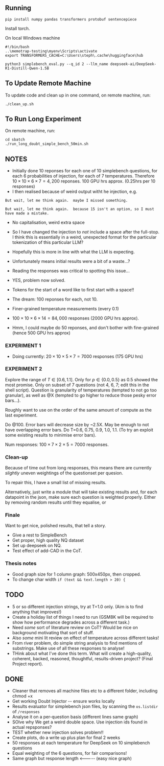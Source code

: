## Running
```
pip install numpy pandas transformers protobuf sentencepiece
```

Install torch.


On local Windows machine
```
#!/bin/bash
..\memotrap-testing\myenv\Scripts\activate
export TRANSFORMERS_CACHE=C:\Users\steph\.cache\huggingface\hub

python3 simplebench_eval.py --q_id 2 --llm_name deepseek-ai/DeepSeek-R1-Distill-Qwen-1.5B
```

## To Update Remote Machine
To update code and clean up in one command, on remote machine, run:
```
./clean_up.sh
```

## To Run Long Experiment
On remote machine, run:
```
cd sbatch
./run_long_doubt_simple_bench_50min.sh
```

## NOTES
- Initially done 10 reponses for each one of 10 simplebench questions, for each 6 probabilities of injection, for each of 7 temperatures. Therefore $10\times10\times6\times7=4,200$ reponses. 100 GPU hrs approx. (0.25hrs per 10 responses)
- I then realised because of weird output witht he injection, e.g.
```
But wait, let me think again.  maybe I missed something.

But wait, let me think again.  because 15 isn't an option, so I must have made a mistake.
```
- No capitalisation, weird extra space
- So I have changed the injection to *not* include a space after the full-stop. I think this is essentially in a weird, unexpected format for the particular tokenization of this particular LLM?
- Hopefully this is more in line with what the LLM is expecting.
- Unfortunately means initial results were a bit of a waste...?
- Reading the responses was critical to spotting this issue...
- YES, problem now solved.
- Tokens for the start of a word like to first start with a space!!


- The dream: 100 reponses for each, not 10.
- Finer-grained temperature measurements (every 0.1)
- $100\times10\times6\times14=84,000$ responses (2000 GPU hrs approx).
- Hmm, I could maybe do 50 reponses, and don't bother with fine-grained (hence 500 GPU hrs approx)

### EXPERIMENT 1
- Doing currently: $20\times10\times5\times7=7000$ responses (175 GPU hrs)

### EXPERIMENT 2
Explore the range of $T\in[0.6, 1.1]$. Only for $p\in\{0.0, 0.5\}$ as 0.5 showed the most promise. Only on subset of 7 questions (not 4, 6, 7; edit this in the shell script). Question is granularity of temperatures (tempted to not go too granular), as well as @X (tempted to go higher to reduce those pesky error bars...).

Roughly want to use on the order of the same amount of compute as the last experiment.

Do @100. Error bars will decrease size by ~2.5X. May be enough to not have overlapping error bars. Do T=0.6, 0.75, 0.9, 1.0, 1.1. (To try an exploit some existing results to minimise error bars).

Num responses: $100\times7\times2\times5=7000$ responses.

### Clean-up
Because of time out from long responses, this means there are currently *slightly* uneven weightings of the questionset per quesion.

To repair this, I have a small list of missing results.

Alternatively, just write a module that will take existing results and, for each datapoint in the json, make sure each question is weighted properly. Either by removing random results until they equalise, or 


### Finale
Want to get nice, polished results, that tell a story.

- Give a rest to SimpleBench
- Get proper, high quality NQ dataset
- Set up deepseek on NQ.
- Test effect of add-CAD in the CoT.

### Thesis notes
- Good graph size for 1 column graph: 500x450px, then cropped.
- To change char width `if (text && text.length > 20) {`

## TODO
- 5 or so different injection strings, try at T=1.0 only. (Aim is to find anything that improves!)
- Create a holiday list of things I need to run (GSM8K will be required to show how performance degrades across a different task.)
- Need *some* sort of literature review on CoT? Would be nice on background motivating that sort of stuff.
- Also *some* mini lit review on effect of temperature across different tasks!
- From river problem, do simple string analysis to find mentions of substrings. Make use of all these responses to analyse!
- THink about what I've done this term. What will create a high-quality, coherent, backed, reasoned, thoughtful, results-driven project? (Final Project report).

## DONE
- Cleaner that removes all machine files etc to a different folder, including chmod +x
- Get working Doubt Injector -- ensure works locally
- Results evaluator for simplebench json files, by scanning the `os.listdir` of `/responses`
- Analyse it on a per-question basis (different lines same graph)
- SOlve why We get a weird double space. Use injection ids found in actual repsponses?
- TEST whether new injection solves problem!!
- Create plots, do a write up plus plan for final 2 weeks
- 50 responses at each temperature for DeepSeek on 10 simplebench questions
- Equal weighting of the 6 questions, for fair comparisons!
- Same graph but response length <----- (easy nice graph)
